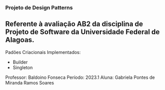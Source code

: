 ### Projeto de Design Patterns
## Referente à avaliação AB2 da disciplina de Projeto de Software da Universidade Federal de Alagoas.


Padões Criacionais Implementados:
- Builder
- Singleton


Professor: Baldoino Fonseca
Período: 2023.1
Aluna: Gabriela Pontes de Miranda Ramos Soares
